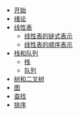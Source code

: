 * [开始](/start.md)
* [绪论](chapter1/)
  <!-- * [数据结构的基本概念](chapter1/数据结构的基本概念.md)
  * [算法和算法评价](chapter1/算法和算法评价.md) -->
* [线性表](chapter2/)
  * [线性表的链式表示](chapter2/线性表的链式表示.md)
  * [线性表的顺序表示](chapter2/线性表的顺序表示.md)
* [栈和队列](chapter3/)
  * [栈](chapter3/栈.md)
  * [队列](chapter3/队列.md)
* [树和二叉树](chapter4/)
* [图](chapter5/)
* [查找](chapter6/)
* [排序](chapter7/)